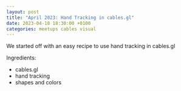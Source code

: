 ```yaml
---
layout: post
title: "April 2023: Hand Tracking in cables.gl"
date: 2023-04-18 18:30:00 +0100
categories: meetups cables visual
---
```


We started off with an easy recipe to use hand tracking in cables.gl

<!-- more -->

Ingredients:

- cables.gl
- hand tracking
- shapes and colors
